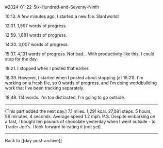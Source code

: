 #2024-01-22-Six-Hundred-and-Seventy-Ninth

10:13.  A few minutes ago, I started a new file.  Slantworld!

12:31.  1,597 words of progress.

12:59.  1,881 words of progress.

14:30.  3,007 words of progress.

15:37.  4,131 words of progress.  Not bad...  With productivity like this, I could stop for the day.

18:21.  I stopped when I posted that earlier.

18:39.  However, I started when I posted about stopping (at 18:21).  I'm working on a fresh file, so 0 words of progress, and I'm doing worldbuilding work that I've been tracking separately.

18:48.  114 words.  I'm too distracted, I'm going to go outside.

---
(This part added the next day.)  7.1 miles.  1,291 kcal.  27,081 steps.  5 hours, 56 minutes, 4 seconds.  Average speed 1.2 mph.  P.S. Despite embarking on a fast, I bought ten pounds of chocolate yesterday when I went outside - to Trader Joe's.  I look forward to eating it (not yet).

---
Back to [[day-post-archive]]